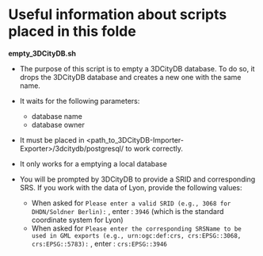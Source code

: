 # Useful information about scripts placed in this folde

__empty_3DCityDB.sh__

* The purpose of this script is to empty a 3DCityDB database. To do so, it drops
the 3DCityDB database and creates a new one with the same name.

* It waits for the following parameters:
    * database name
    * database owner

* It must be placed in <path_to_3DCityDB-Importer-Exporter>/3dcitydb/postgresql/
to work correctly.

* It only works for a emptying a local database

* You will be prompted by 3DCityDB to provide a SRID and corresponding SRS. If
you work with the data of Lyon, provide the following values:
    * When asked for `Please enter a valid SRID (e.g., 3068 for DHDN/Soldner Berlin):` , enter : `3946` (which is the standard coordinate system for Lyon)
    * When asked for `Please enter the corresponding SRSName to be used in GML exports (e.g., urn:ogc:def:crs, crs:EPSG::3068, crs:EPSG::5783):` , enter : `crs:EPSG::3946`
